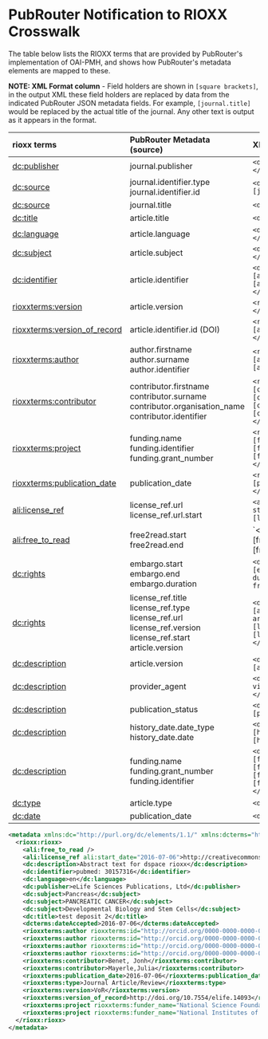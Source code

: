 # PubRouter Notification to RIOXX Crosswalk

The table below lists the RIOXX terms that are provided by PubRouter's implementation of OAI-PMH, and shows how PubRouter's metadata elements are mapped to these.

**NOTE: XML Format column** - Field holders are shown in `[square brackets]`, in the output XML these field holders are replaced by data from the indicated PubRouter JSON metadata fields.  For example, `[journal.title]` would be replaced by the actual title of the journal.  Any other text is output as it appears in the format.

| rioxx terms | PubRouter Metadata (source) | XML Format |
|:-----------------------------|:-------------------------|:------------------------------------------------------------|
| [dc:publisher](http://dublincore.org/documents/dcmi-terms/#terms-publisher) | journal.publisher | `<dc:publisher>[journal.publisher]</dc:publisher>` |
| [dc:source](http://dublincore.org/documents/dcmi-terms/#terms-source) | journal.identifier.type <br> journal.identifier.id  | `<dc:source>[journal.identifier.type]: [journal.identifier.id]</dc:source>` |
| [dc:source](http://dublincore.org/documents/dcmi-terms/#terms-source) | journal.title | `<dc:source>[journal.title]</dc:source>` |
| [dc:title](http://dublincore.org/documents/dcmi-terms/#terms-title) | article.title | `<dc:title>[article.title]</dc:title>` |
| [dc:language](http://dublincore.org/documents/dcmi-terms/#terms-language) | article.language | `<dc:language>[article.language]</dc:language>` |
| [dc:subject](http://dublincore.org/documents/dcmi-terms/#terms-subject) |  article.subject | `<dc:subject>[article.subject]</dc:subject>` |
| [dc:identifier](http://dublincore.org/documents/dcmi-terms/#terms-identifier) | article.identifier | `<dc:identifier>[article.identifier.type]: [article.identifier.value]</dc:identifier>` |
| [rioxxterms:version](http://www.rioxx.net/schema/v2.0/rioxxterms/rioxxterms_.html#version) | article.version | `<rioxxterms:version>[article.version] </rioxxterms:version>` |
| [rioxxterms:version_of_record](http://www.rioxx.net/schema/v2.0/rioxxterms/rioxxterms_.html#version-of-record) | article.identifier.id (DOI) | `<rioxxterms:version_of_record>Version: [article.identifier.id] </rioxxterms:version_of_record>` |
| [rioxxterms:author](http://www.rioxx.net/schema/v2.0/rioxxterms/rioxxterms_.html#author) | author.firstname <br> author.surname <br> author.identifier | `<rioxxterms:author id=[author.identifier]>[author.surname], [author.firstname]</rioxxterms:author>` |
| [rioxxterms:contributor](http://www.rioxx.net/schema/v2.0/rioxxterms/rioxxterms_.html#contributor) | contributor.firstname <br> contributor.surname <br> contributor.organisation_name <br> contributor.identifier | `<rioxxterms:contributor id=[>[contributor.identifier]: [contributor.surname], [contributor.firstname] OR [contributor.organisation_name]</rioxxterms:contributor>`  |
| [rioxxterms:project](http://www.rioxx.net/schema/v2.0/rioxxterms/rioxxterms_.html#project) | funding.name <br> funding.identifier <br> funding.grant_number | `<rioxxterms:project funder_name="[funding.name]" funder_id="[funding.identifier.id (DOI)]">[funding.grant_number]</rioxxterms:project>`|
| [rioxxterms:publication_date](http://www.rioxx.net/schema/v2.0/rioxxterms/rioxxterms_.html#publication-date) | publication_date | `<rioxxterms:publication_date> [publication_date] </rioxxterms:publication_date>` | 
| [ali:license_ref](http://www.rioxx.net/schema/v2.0/rioxx/ali_1_0.html#license_ref)| license_ref.url <br> license_ref.url.start  | `<ali:license_ref start=”[license_ref.url.start]”> [license_ref.url] </ali:license_ref>` |
| [ali:free_to_read](http://www.rioxx.net/schema/v2.0/rioxx/ali_1_0.html#free_to_read) | free2read.start <br> free2read.end | `<ali:free_to_read start_date=[free2read.start] end_date=[free2read.end]></ali:free_to_read> |
| [dc:rights](http://dublincore.org/documents/dcmi-terms/#terms-rights) | embargo.start <br> embargo.end <br> embargo.duration | `<dc:rights>Embargo: starts [embargo.start], ends [embargo.end], duration [embargo.duration] months from publication </dc:rights>` |
| [dc:rights](http://dublincore.org/documents/dcmi-terms/#terms-rights) | license_ref.title <br> license_ref.type <br> license_ref.url <br> license_ref.version <br> license_ref.start <br> article.version | `<dc:rights>License for [article.version] version of this article: starting on: [license_ref.start] [license_ref.url] [license_ref.type] [license_ref.title]</dc:rights>` |
| [dc:description](http://dublincore.org/documents/dcmi-terms/#terms-description) | article.version | `<dc:description>Version: [article.version]</dc:description>` |
| [dc:description](http://dublincore.org/documents/dcmi-terms/#terms-description)  | provider_agent | `<dc:description>From [provider_agent] via Jisc Publications Router.</dc:description>` |
| [dc:description](http://dublincore.org/documents/dcmi-terms/#terms-description)  | publication_status | `<dc:description>Publication status: [publication_status]</dc:description>` | 
| [dc:description](http://dublincore.org/documents/dcmi-terms/#terms-description)  | history_date.date_type <br> history_date.date | `<dc:description>History: [history_date.date_type], [history_date.date] </dc:description>` |
| [dc:description](http://dublincore.org/documents/dcmi-terms/#terms-description)  | funding.name <br> funding.grant_number <br> funding.identifier | `<dc:description>Funder: [funding.name], Grant no: [funding.grant_number], [funding.identifier.type]: [funding.identifier.id]</dc:description>` |
| [dc:type](http://dublincore.org/documents/dcmi-terms/#terms-type) | article.type | `<dc:type>[article.type]</dc:type>` |
| [dc:date](http://dublincore.org/documents/dcmi-terms/#terms-type) | publication_date | `<dc:date>[publication_date]</dc:date>` |

```xml
<metadata xmlns:dc="http://purl.org/dc/elements/1.1/" xmlns:dcterms="http://purl.org/dc/terms/" xmlns:ali="http://ali.niso.org/2014/ali/1.0" xmlns:rioxx="http://www.rioxx.net/schema/v2.0/rioxx/">
  <rioxx:rioxx>
    <ali:free_to_read />
    <ali:license_ref ali:start_date="2016-07-06">http://creativecommons.org/licenses/by/4.0/</ali:license_ref>
    <dc:description>Abstract text for dspace rioxx</dc:description>
    <dc:identifier>pubmed: 30157316</dc:identifier>
    <dc:language>en</dc:language>
    <dc:publisher>eLife Sciences Publications, Ltd</dc:publisher>
    <dc:subject>Pancreas</dc:subject>
    <dc:subject>PANCREATIC CANCER</dc:subject>
    <dc:subject>Developmental Biology and Stem Cells</dc:subject>
    <dc:title>test deposit 2</dc:title>
    <dcterms:dateAccepted>2016-07-06</dcterms:dateAccepted>
    <rioxxterms:author rioxxterms:id="http://orcid.org/0000-0000-0000-0001">Sendler, Matthias</rioxxterms:author>
    <rioxxterms:author rioxxterms:id="http://orcid.org/0000-0000-0000-0002">Palankar, Raghavendra</rioxxterms:author>
    <rioxxterms:author rioxxterms:id="http://orcid.org/0000-0000-0000-0003">Kühn, Jens-Peter</rioxxterms:author>
    <rioxxterms:author rioxxterms:id="http://orcid.org/0000-0000-0000-0004">Evert, Matthias</rioxxterms:author>
    <rioxxterms:contributor>Benet, Jonh</rioxxterms:contributor>
    <rioxxterms:contributor>Mayerle,Julia</rioxxterms:contributor>
    <rioxxterms:publication_date>2016-07-06</rioxxterms:publication_date>
    <rioxxterms:type>Journal Article/Review</rioxxterms:type>
    <rioxxterms:version>VoR</rioxxterms:version>
    <rioxxterms:version_of_record>http://doi.org/10.7554/elife.14093</rioxxterms:version_of_record>
    <rioxxterms:project rioxxterms:funder_name="National Science Foundation" rioxxterms:funder_id="http://dx.doi.org/10.13039/100000001">RGP0000-2010</rioxxterms:project>
    <rioxxterms:project rioxxterms:funder_name="National Institutes of Health" rioxxterms:funder_id="http://dx.doi.org/10.13039/100000002">RGP5555-2015</rioxxterms:project>
  </rioxx:rioxx>
</metadata>
```

